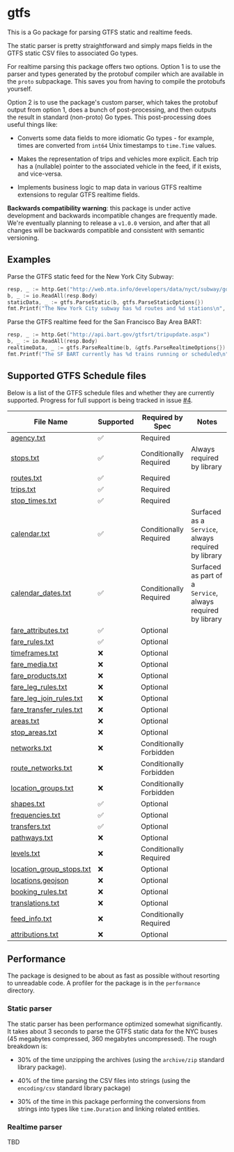 # gtfs

This is a Go package for parsing GTFS static and realtime feeds.

The static parser is pretty straightforward and simply maps fields in the
GTFS static CSV files to associated Go types.

For realtime parsing this package offers two options.
Option 1 is to use the parser and types generated by the protobuf compiler which are available in the `proto` subpackage.
This saves you from having to compile the protobufs yourself.

Option 2 is to use the package's custom parser, which takes the protobuf output from option 1,
does a bunch of post-processing, and then outputs the result in standard (non-proto) Go types.
This post-processing does useful things like:

- Converts some data fields to more idiomatic Go types - for example, times are converted from `int64` Unix timestamps to `time.Time` values.

- Makes the representation of trips and vehicles more explicit.
  Each trip has a (nullable) pointer to the associated vehicle in the feed, if it exists, and vice-versa.

- Implements business logic to map data in various GTFS realtime extensions to regular GTFS realtime fields.

**Backwards compatibility warning**:
this package is under active development and backwards incompatible changes are frequently made.
We're eventually planning to release a `v1.0.0` version, and after that all changes
will be backwards compatible and consistent with semantic versioning.

## Examples

Parse the GTFS static feed for the New York City Subway:

```go
resp, _ := http.Get("http://web.mta.info/developers/data/nyct/subway/google_transit.zip")
b, _ := io.ReadAll(resp.Body)
staticData, _ := gtfs.ParseStatic(b, gtfs.ParseStaticOptions{})
fmt.Printf("The New York City subway has %d routes and %d stations\n", len(staticData.Routes), len(staticData.Stops))
```

Parse the GTFS realtime feed for the San Francisco Bay Area BART:

```go
resp, _ := http.Get("http://api.bart.gov/gtfsrt/tripupdate.aspx")
b, _ := io.ReadAll(resp.Body)
realtimeData, _ := gtfs.ParseRealtime(b, &gtfs.ParseRealtimeOptions{})
fmt.Printf("The SF BART currently has %d trains running or scheduled\n", len(realtimeData.Trips))
```

## Supported GTFS Schedule files

Below is a list of the GTFS schedule files and whether they are currently supported. Progress for full support is being tracked in issue [#4](https://github.com/jamespfennell/gtfs/issues/4).

| File Name                                                                                              | Supported | Required by Spec        | Notes                                                       |
| ------------------------------------------------------------------------------------------------------ | --------- | ----------------------- | ----------------------------------------------------------- |
| [agency.txt](https://gtfs.org/documentation/schedule/reference/#agencytxt)                             | ✅        | Required                |                                                             |
| [stops.txt](https://gtfs.org/documentation/schedule/reference/#stopstxt)                               | ✅        | Conditionally Required  | Always required by library                                  |
| [routes.txt](https://gtfs.org/documentation/schedule/reference/#routestxt)                             | ✅        | Required                |                                                             |
| [trips.txt](https://gtfs.org/documentation/schedule/reference/#tripstxt)                               | ✅        | Required                |                                                             |
| [stop_times.txt](https://gtfs.org/documentation/schedule/reference/#stop_timestxt)                     | ✅        | Required                |                                                             |
| [calendar.txt](https://gtfs.org/documentation/schedule/reference/#calendartxt)                         | ✅        | Conditionally Required  | Surfaced as a `Service`, always required by library         |
| [calendar_dates.txt](https://gtfs.org/documentation/schedule/reference/#calendar_datestxt)             | ✅        | Conditionally Required  | Surfaced as part of a `Service`, always required by library |
| [fare_attributes.txt](https://gtfs.org/documentation/schedule/reference/#fare_attributestxt)           | ✅        | Optional                |                                                             |
| [fare_rules.txt](https://gtfs.org/documentation/schedule/reference/#fare_rulestxt)                     | ✅        | Optional                |                                                             |
| [timeframes.txt](https://gtfs.org/documentation/schedule/reference/#timeframestxt)                     | ❌        | Optional                |                                                             |
| [fare_media.txt](https://gtfs.org/documentation/schedule/reference/#fare_mediatxt)                     | ❌        | Optional                |                                                             |
| [fare_products.txt](https://gtfs.org/documentation/schedule/reference/#fare_productstxt)               | ❌        | Optional                |                                                             |
| [fare_leg_rules.txt](https://gtfs.org/documentation/schedule/reference/#fare_leg_rulestxt)             | ❌        | Optional                |                                                             |
| [fare_leg_join_rules.txt](https://gtfs.org/documentation/schedule/reference/#fare_leg_join_rulestxt)   | ❌        | Optional                |                                                             |
| [fare_transfer_rules.txt](https://gtfs.org/documentation/schedule/reference/#fare_transfer_rulestxt)   | ❌        | Optional                |                                                             |
| [areas.txt](https://gtfs.org/documentation/schedule/reference/#areastxt)                               | ❌        | Optional                |                                                             |
| [stop_areas.txt](https://gtfs.org/documentation/schedule/reference/#stop_areastxt)                     | ❌        | Optional                |                                                             |
| [networks.txt](https://gtfs.org/documentation/schedule/reference/#networkstxt)                         | ❌        | Conditionally Forbidden |                                                             |
| [route_networks.txt](https://gtfs.org/documentation/schedule/reference/#route_networkstxt)             | ❌        | Conditionally Forbidden |                                                             |
| [location_groups.txt](https://gtfs.org/documentation/schedule/reference/#location_groupstxt)           | ❌        | Conditionally Forbidden |                                                             |
| [shapes.txt](https://gtfs.org/documentation/schedule/reference/#shapestxt)                             | ✅        | Optional                |                                                             |
| [frequencies.txt](https://gtfs.org/documentation/schedule/reference/#frequenciestxt)                   | ✅        | Optional                |                                                             |
| [transfers.txt](https://gtfs.org/documentation/schedule/reference/#transferstxt)                       | ✅        | Optional                |                                                             |
| [pathways.txt](https://gtfs.org/documentation/schedule/reference/#pathwaystxt)                         | ❌        | Optional                |                                                             |
| [levels.txt](https://gtfs.org/documentation/schedule/reference/#levelstxt)                             | ❌        | Conditionally Required  |                                                             |
| [location_group_stops.txt](https://gtfs.org/documentation/schedule/reference/#location_group_stopstxt) | ❌        | Optional                |                                                             |
| [locations.geojson](https://gtfs.org/documentation/schedule/reference/#locationsgeojson)               | ❌        | Optional                |                                                             |
| [booking_rules.txt](https://gtfs.org/documentation/schedule/reference/#booking_rulestxt)               | ❌        | Optional                |                                                             |
| [translations.txt](https://gtfs.org/documentation/schedule/reference/#translationstxt)                 | ❌        | Optional                |                                                             |
| [feed_info.txt](https://gtfs.org/documentation/schedule/reference/#feed_infotxt)                       | ❌        | Conditionally Required  |                                                             |
| [attributions.txt](https://gtfs.org/documentation/schedule/reference/#attributionstxt)                 | ❌        | Optional                |                                                             |

## Performance

The package is designed to be about as fast as possible without resorting to unreadable code.
A profiler for the package is in the `performance` directory.

### Static parser

The static parser has been performance optimized somewhat significantly.
It takes about 3 seconds to parse the GTFS static data for the NYC buses (45 megabytes compressed, 360 megabytes uncompressed).
The rough breakdown is:

- 30% of the time unzipping the archives (using the `archive/zip` standard library package).

- 40% of the time parsing the CSV files into strings (using the `encoding/csv` standard library package)

- 30% of the time in this package performing the conversions from strings into types like `time.Duration`
  and linking related entities.

### Realtime parser

TBD
